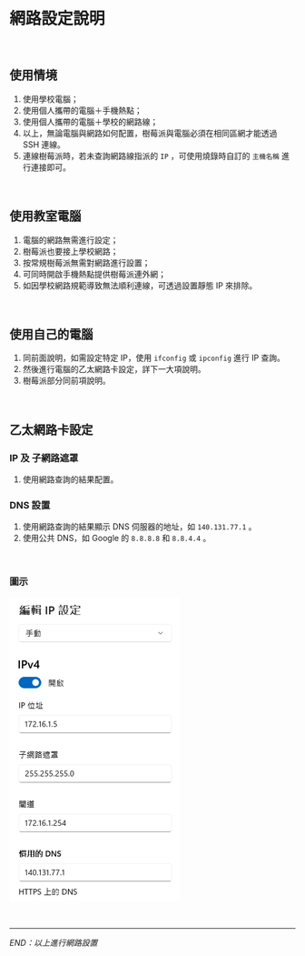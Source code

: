 # 網路設定說明

</br>

## 使用情境
1. 使用學校電腦；
2. 使用個人攜帶的電腦＋手機熱點；
3. 使用個人攜帶的電腦＋學校的網路線；
4. 以上，無論電腦與網路如何配置，樹莓派與電腦必須在相同區網才能透過 SSH 連線。
5. 連線樹莓派時，若未查詢網路線指派的 `IP` ，可使用燒錄時自訂的 `主機名稱` 進行連接即可。

</br>

## 使用教室電腦

1. 電腦的網路無需進行設定；
2. 樹莓派也要接上學校網路；
3. 按常規樹莓派無需對網路進行設置；
4. 可同時開啟手機熱點提供樹莓派連外網；
5. 如因學校網路規範導致無法順利連線，可透過設置靜態 IP 來排除。


</br>

## 使用自己的電腦

1. 同前面說明，如需設定特定 IP，使用 `ifconfig` 或 `ipconfig` 進行 IP 查詢。
2. 然後進行電腦的乙太網路卡設定，詳下一大項說明。
3. 樹莓派部分同前項說明。

</br>


## 乙太網路卡設定

### IP 及 子網路遮罩
1. 使用網路查詢的結果配置。
### DNS 設置
1. 使用網路查詢的結果顯示 DNS 伺服器的地址，如 `140.131.77.1` 。
2. 使用公共 DNS，如 Google 的 `8.8.8.8` 和 `8.8.4.4` 。

</br>

### 圖示

![DNS](images/DNS.png)

</br>

---

_END：以上進行網路設置_
